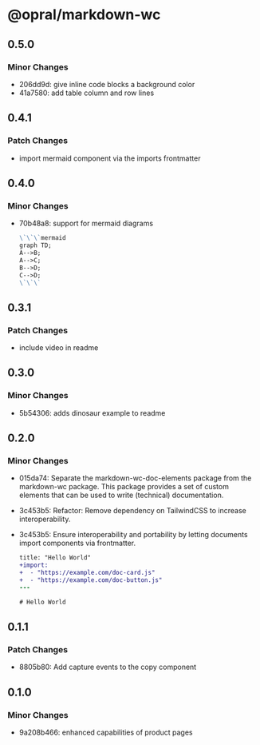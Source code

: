 # @opral/markdown-wc

## 0.5.0

### Minor Changes

- 206dd9d: give inline code blocks a background color
- 41a7580: add table column and row lines

## 0.4.1

### Patch Changes

- import mermaid component via the imports frontmatter

## 0.4.0

### Minor Changes

- 70b48a8: support for mermaid diagrams

  ```markdown
  \`\`\`mermaid
  graph TD;
  A-->B;
  A-->C;
  B-->D;
  C-->D;
  \`\`\`
  ```

## 0.3.1

### Patch Changes

- include video in readme

## 0.3.0

### Minor Changes

- 5b54306: adds dinosaur example to readme

## 0.2.0

### Minor Changes

- 015da74: Separate the markdown-wc-doc-elements package from the markdown-wc package. This package provides a set of custom elements that can be used to write (technical) documentation.
- 3c453b5: Refactor: Remove dependency on TailwindCSS to increase interoperability.
- 3c453b5: Ensure interoperability and portability by letting documents import components via frontmatter.

  ```diff
  title: "Hello World"
  +import:
  +  - "https://example.com/doc-card.js"
  +  - "https://example.com/doc-button.js"
  ---

  # Hello World
  ```

## 0.1.1

### Patch Changes

- 8805b80: Add capture events to the copy component

## 0.1.0

### Minor Changes

- 9a208b466: enhanced capabilities of product pages
